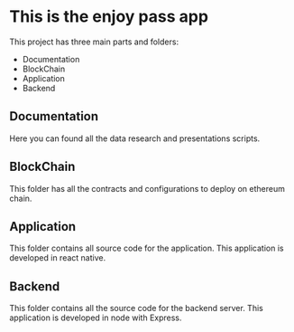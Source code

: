 # This is the enjoy pass app

This project has three main parts and folders:

- Documentation
- BlockChain
- Application
- Backend

## Documentation

Here you can found all the data research and presentations scripts.

## BlockChain

This folder has all the contracts and configurations to deploy on ethereum chain.

## Application

This folder contains all source code for the application. This application is developed in react native.

## Backend

This folder contains all the source code for the backend server. This application is developed in node with Express.

